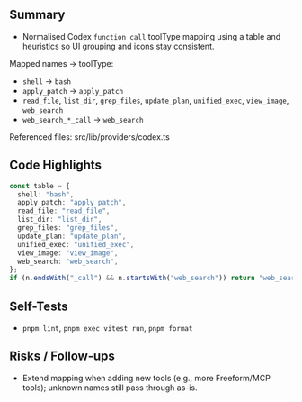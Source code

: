## Summary

- Normalised Codex `function_call` toolType mapping using a table and heuristics so UI grouping and icons stay consistent.

Mapped names → toolType:

- `shell` → `bash`
- `apply_patch` → `apply_patch`
- `read_file`, `list_dir`, `grep_files`, `update_plan`, `unified_exec`, `view_image`, `web_search`
- `web_search_*_call` → `web_search`

Referenced files: src/lib/providers/codex.ts

## Code Highlights

```ts
const table = {
  shell: "bash",
  apply_patch: "apply_patch",
  read_file: "read_file",
  list_dir: "list_dir",
  grep_files: "grep_files",
  update_plan: "update_plan",
  unified_exec: "unified_exec",
  view_image: "view_image",
  web_search: "web_search",
};
if (n.endsWith("_call") && n.startsWith("web_search")) return "web_search";
```

## Self-Tests

- `pnpm lint`, `pnpm exec vitest run`, `pnpm format`

## Risks / Follow-ups

- Extend mapping when adding new tools (e.g., more Freeform/MCP tools); unknown names still pass through as-is.
